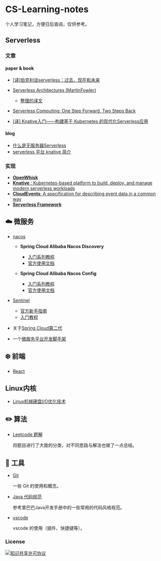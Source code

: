 # CS-Learning-notes 

个人学习笔记，方便日后查阅，仅供参考。

## Serverless
### 文章
#### paper & book
- [[译]伯克利谈serverless：过去，现在和未来](https://juejin.im/post/5caf019ff265da039444987b)

- [Serverless Architectures (MartinFowler)](https://martinfowler.com/articles/serverless.html)
    - [整理的译文](https://github.com/heming6666/blog/blob/master/notes/serverless/serverless-architectures.md)

- [Serverless Computing: One Step Forward, Two Steps Back](https://rise.cs.berkeley.edu/blog/publication/serverless-computing-one-step-forward-two-steps-back/)

- [[译] Knative入门——构建基于 Kubernetes 的现代化Serverless应用](http://www.servicemesher.com/getting-started-with-knative/)
#### blog
- [什么是无服务器Serverless](https://blog.xinkuo.me/post/what-is-serverless.html)
- [serverless 平台 knative 简介](https://cizixs.com/2018/08/25/knative-serverless-platform/)

### 实现
- [**OpenWhisk**](https://openwhisk.apache.org/)
- [**Knative** : Kubernetes-based platform to build, deploy, and manage modern serverless workloads](https://github.com/knative/)
- [**CloudEvents**: A specification for describing event data in a common way](https://github.com/cloudevents/spec)
- [**Serverless Framework**](https://serverless.com/)


## :cloud: 微服务
- [nacos](https://nacos.io/zh-cn/docs/what-is-nacos.html)
    - **Spring Cloud Alibaba Nacos Discovery**
        - [入门系列教程](http://blog.didispace.com/spring-cloud-alibaba-1/)
        - [官方使用文档](https://github.com/spring-cloud-incubator/spring-cloud-alibaba/wiki/Nacos-discovery)
    
    - **Spring Cloud Alibaba Nacos Config**
        - [入门系列教程](http://blog.didispace.com/spring-cloud-alibaba-3/)
        - [官方使用文档](https://github.com/spring-cloud-incubator/spring-cloud-alibaba/wiki/Nacos-config)
- [Sentinel](https://github.com/alibaba/Sentinel/wiki/%E4%BB%8B%E7%BB%8D)
    - [官方新手指南](https://github.com/alibaba/Sentinel/wiki/%E6%96%B0%E6%89%8B%E6%8C%87%E5%8D%97)
    - [入门教程](http://blog.didispace.com/spring-cloud-alibaba-sentinel-1/)

- 关于[Spring Cloud第二代](http://springcloud.cn/view/415)
- 一个[微服务平台开发脚手架](https://gitee.com/minull/ace-security)

## :snowflake: 前端
- [React](https://github.com/heming6666/CS-Learning-notes/blob/master/notes/react/knowledgemap.md)

## Linux内核
- [Linux机械硬盘I/O优化技术](https://github.com/heming6666/blog/blob/master/notes/Linux%E5%86%85%E6%A0%B8/Linux%E6%9C%BA%E6%A2%B0%E7%A1%AC%E7%9B%98IO%E4%BC%98%E5%8C%96%E6%8A%80%E6%9C%AF.md)
## :pencil2: 算法

- [Leetcode 题解](https://github.com/heming6666/CS-Learning-notes/tree/master/notes/leetcode/README.md)

  将题目进行了大致的分类，对不同思路与解法也做了一点总结。

## :hammer: 工具

- [Git](https://github.com/heming6666/CS-Learning-notes/blob/master/notes/tools/Git.md)

  一些 Git 的使用和概念。

- [Java 代码规范](https://github.com/heming6666/CS-Learning-notes/blob/master/notes/tools/Java%20%E4%BB%A3%E7%A0%81%E8%A7%84%E8%8C%83.md)

  参考里巴巴Java开发手册中的一些常用的代码风格规范。

- [vscode](https://github.com/heming6666/CS-Learning-notes/blob/master/notes/tools/vscode.md)

  vscode 的使用（插件、快捷键等）。


### License

<a rel="license" href="http://creativecommons.org/licenses/by-nc-sa/4.0/"><img alt="知识共享许可协议" style="border-width:0" src="https://i.creativecommons.org/l/by-nc-sa/4.0/88x31.png" /></a>



